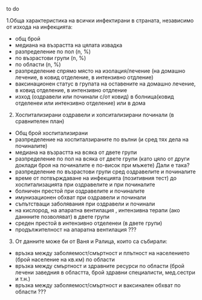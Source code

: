 to do 

1.Обща характеристика на всички инфектирани в страната, независимо от изхода на инфекцията:
- общ брой 
- медиана на възрастта на цялата извадка
- разпределение по пол (n, %)
- по възрастови групи (n, %)
- по области (n, %)
- разпределение спрямо място на изолация/лечение (на домашно лечение,  в ковид отделение, в интензивно отдление)
- ваксинационен статус в групата на оставените на домашно лечение,  в ковид отделение, в интензивно отдление
- изход (оздравели  или починали с/от ковид)   в болница(ковид отделенеи или интензивно отделение) или в дома 

2. Хоспитализирани оздравели и хопситализирани починали (в сравнителен план)
- Общ брой хоспитализирани  
- разпределение на хоспиталзираните по вълни (и сред тях дела на починалите) 
- медиана на възрастта на всяка от двете  групи
- разпределение по пол на всяка от двете  групи (като цяло от други доклади броя на починалите е по-висок при мъжете) Дали е така?
- разпределение по възрастови групи сред оздравелите и починалите
- време от потвърждаване на инфекцията (позитивния тест) до хоспитализацията при оздравелите и при починалите
- болничен престой при оздравелите и починалите 
- имунизационен обхват при оздравели и починали
- съпътстващи заболявания при оздравели и починали 
- на кислород, на апаратна вентилация , интензивна терапи (ако даннните позволяват) в двете групи
- среден престой в интензивно отделенеи (в двете групи)
- продължителност на апаратна вентилация ???

3. От данните може би от Ваня и Ралица, които са събирали:
- връзка между заболяемост/смъртност и плътност на населението (брой население на кв.км) по области
- връзка между смъртност и здравните ресурси по области (брой лечени заведния в областта, брой здравни специалисти, мед.сестри и т.н.)
- връзка между заболяемост/смъртност и ваксинален обхват по области  ???